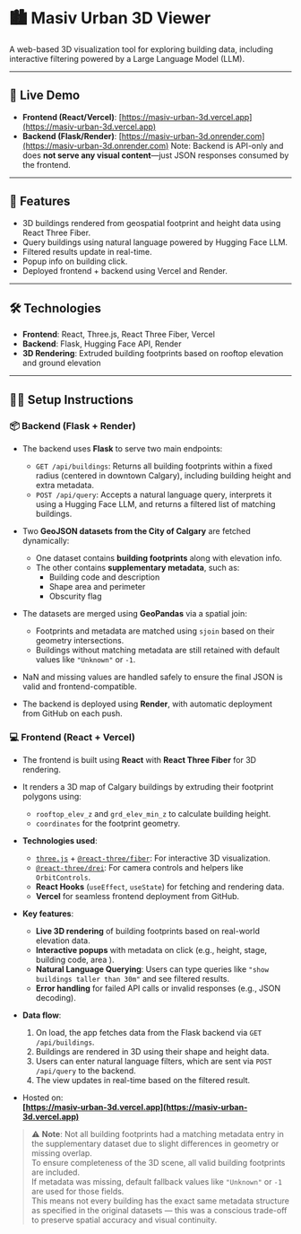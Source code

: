 # 🏙️ Masiv Urban 3D Viewer

A web-based 3D visualization tool for exploring building data, including interactive filtering powered by a Large Language Model (LLM).

---

## 🚀 Live Demo

- **Frontend (React/Vercel)**: [https://masiv-urban-3d.vercel.app](https://masiv-urban-3d.vercel.app)
- **Backend (Flask/Render)**: [https://masiv-urban-3d.onrender.com](https://masiv-urban-3d.onrender.com)
 Note: Backend is API-only and does **not serve any visual content**—just JSON responses consumed by the frontend.
---

## 🧠 Features

- 3D buildings rendered from geospatial footprint and height data using React Three Fiber.
- Query buildings using natural language powered by Hugging Face LLM.
- Filtered results update in real-time.
- Popup info on building click.
- Deployed frontend + backend using Vercel and Render.

---

## 🛠️ Technologies

- **Frontend**: React, Three.js, React Three Fiber, Vercel
- **Backend**: Flask, Hugging Face API, Render
- **3D Rendering**: Extruded building footprints based on rooftop elevation and ground elevation

---

## 🧑‍💻 Setup Instructions

### 📦 Backend (Flask + Render)

- The backend uses **Flask** to serve two main endpoints:
  - `GET /api/buildings`: Returns all building footprints within a fixed radius (centered in downtown Calgary), including building height and extra metadata.
  - `POST /api/query`: Accepts a natural language query, interprets it using a Hugging Face LLM, and returns a filtered list of matching buildings.

- Two **GeoJSON datasets from the City of Calgary** are fetched dynamically:
  - One dataset contains **building footprints** along with elevation info.
  - The other contains **supplementary metadata**, such as:
    - Building code and description
    - Shape area and perimeter
    - Obscurity flag

- The datasets are merged using **GeoPandas** via a spatial join:
  - Footprints and metadata are matched using `sjoin` based on their geometry intersections.
  - Buildings without matching metadata are still retained with default values like `"Unknown"` or `-1`.

- NaN and missing values are handled safely to ensure the final JSON is valid and frontend-compatible.

- The backend is deployed using **Render**, with automatic deployment from GitHub on each push.

### 💻 Frontend (React + Vercel)

- The frontend is built using **React** with **React Three Fiber** for 3D rendering.
- It renders a 3D map of Calgary buildings by extruding their footprint polygons using:
  - `rooftop_elev_z` and `grd_elev_min_z` to calculate building height.
  - `coordinates` for the footprint geometry.

- **Technologies used**:
  - [`three.js`](https://threejs.org/) + [`@react-three/fiber`](https://docs.pmnd.rs/react-three-fiber): For interactive 3D visualization.
  - [`@react-three/drei`](https://github.com/pmndrs/drei): For camera controls and helpers like `OrbitControls`.
  - **React Hooks** (`useEffect`, `useState`) for fetching and rendering data.
  - **Vercel** for seamless frontend deployment from GitHub.

- **Key features**:
  - **Live 3D rendering** of building footprints based on real-world elevation data.
  - **Interactive popups** with metadata on click (e.g., height, stage, building code, area ).
  - **Natural Language Querying**: Users can type queries like `"show buildings taller than 30m"` and see filtered results.
  - **Error handling** for failed API calls or invalid responses (e.g., JSON decoding).

- **Data flow**:
  1. On load, the app fetches data from the Flask backend via `GET /api/buildings`.
  2. Buildings are rendered in 3D using their shape and height data.
  3. Users can enter natural language filters, which are sent via `POST /api/query` to the backend.
  4. The view updates in real-time based on the filtered result.

- Hosted on:  
  **[https://masiv-urban-3d.vercel.app](https://masiv-urban-3d.vercel.app)**

> ⚠️ **Note**: Not all building footprints had a matching metadata entry in the supplementary dataset due to slight differences in geometry or missing overlap.  
> To ensure completeness of the 3D scene, all valid building footprints are included.  
> If metadata was missing, default fallback values like `"Unknown"` or `-1` are used for those fields.  
> This means not every building has the exact same metadata structure as specified in the original datasets — this was a conscious trade-off to preserve spatial accuracy and visual continuity.

